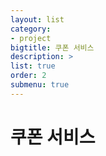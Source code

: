 ```yaml
---
layout: list
category:
- project
bigtitle: 쿠폰 서비스
description: >
list: true
order: 2
submenu: true
---
```

# 쿠폰 서비스
